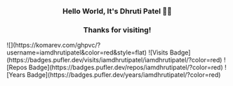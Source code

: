 <h3 align="center">Hello World, It's Dhruti Patel 👋🏻</h3>
<h3 align="center">Thanks for visiting!</h3>

<centre>
![](https://komarev.com/ghpvc/?username=iamdhrutipatel&color=red&style=flat)
![Visits Badge](https://badges.pufler.dev/visits/iamdhrutipatel/iamdhrutipatel/?color=red)
![Repos Badge](https://badges.pufler.dev/repos/iamdhrutipatel/?color=red)
![Years Badge](https://badges.pufler.dev/years/iamdhrutipatel/?color=red)
</centre>



